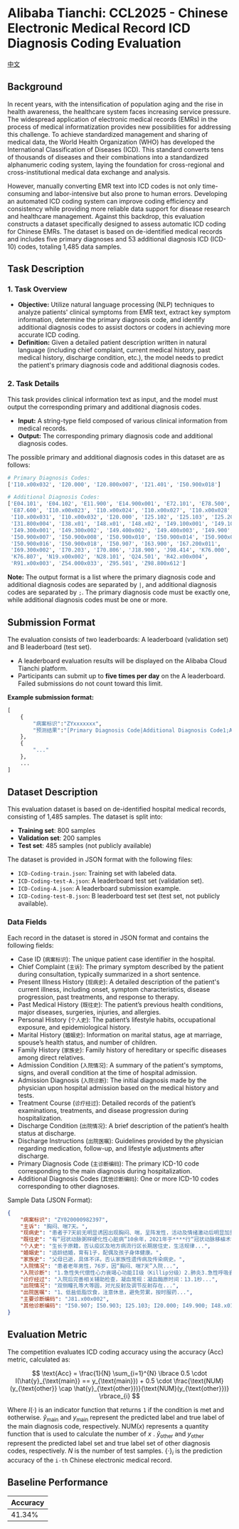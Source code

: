 # Alibaba Tianchi: CCL2025 - Chinese Electronic Medical Record ICD Diagnosis Coding Evaluation

[中文](https://github.com/arnozeng98/icd-prediction/blob/main/README_zh.md)

## Background

In recent years, with the intensification of population aging and the rise in health awareness, the healthcare system faces increasing service pressure. The widespread application of electronic medical records (EMRs) in the process of medical informatization provides new possibilities for addressing this challenge. To achieve standardized management and sharing of medical data, the World Health Organization (WHO) has developed the International Classification of Diseases (ICD). This standard converts tens of thousands of diseases and their combinations into a standardized alphanumeric coding system, laying the foundation for cross-regional and cross-institutional medical data exchange and analysis.

However, manually converting EMR text into ICD codes is not only time-consuming and labor-intensive but also prone to human errors. Developing an automated ICD coding system can improve coding efficiency and consistency while providing more reliable data support for disease research and healthcare management. Against this backdrop, this evaluation constructs a dataset specifically designed to assess automatic ICD coding for Chinese EMRs. The dataset is based on de-identified medical records and includes five primary diagnoses and 53 additional diagnosis ICD (ICD-10) codes, totaling 1,485 data samples.

## Task Description

### 1. Task Overview

- **Objective:** Utilize natural language processing (NLP) techniques to analyze patients' clinical symptoms from EMR text, extract key symptom information, determine the primary diagnosis code, and identify additional diagnosis codes to assist doctors or coders in achieving more accurate ICD coding.
- **Definition:** Given a detailed patient description written in natural language (including chief complaint, current medical history, past medical history, discharge condition, etc.), the model needs to predict the patient's primary diagnosis code and additional diagnosis codes.

### 2. Task Details

This task provides clinical information text as input, and the model must output the corresponding primary and additional diagnosis codes.

- **Input:** A string-type field composed of various clinical information from medical records.
- **Output:** The corresponding primary diagnosis code and additional diagnosis codes.

The possible primary and additional diagnosis codes in this dataset are as follows:

```py
# Primary Diagnosis Codes:
['I10.x00x032', 'I20.000', 'I20.800x007', 'I21.401', 'I50.900x018']

# Additional Diagnosis Codes:
['E04.101', 'E04.102', 'E11.900', 'E14.900x001', 'E72.101', 'E78.500',
 'E87.600', 'I10.x00x023', 'I10.x00x024', 'I10.x00x027', 'I10.x00x028',
 'I10.x00x031', 'I10.x00x032', 'I20.000', 'I25.102', 'I25.103', 'I25.200',
 'I31.800x004', 'I38.x01', 'I48.x01', 'I48.x02', 'I49.100x001', 'I49.100x002',
 'I49.300x001', 'I49.300x002', 'I49.400x002', 'I49.400x003', 'I49.900',
 'I50.900x007', 'I50.900x008', 'I50.900x010', 'I50.900x014', 'I50.900x015',
 'I50.900x016', 'I50.900x018', 'I50.907', 'I63.900', 'I67.200x011',
 'I69.300x002', 'I70.203', 'I70.806', 'J18.900', 'J98.414', 'K76.000',
 'K76.807', 'N19.x00x002', 'N28.101', 'Q24.501', 'R42.x00x004',
 'R91.x00x003', 'Z54.000x033', 'Z95.501', 'Z98.800x612']
```

**Note:** The output format is a list where the primary diagnosis code and additional diagnosis codes are separated by `|`, and additional diagnosis codes are separated by `;`. The primary diagnosis code must be exactly one, while additional diagnosis codes must be one or more.

## Submission Format

The evaluation consists of two leaderboards: A leaderboard (validation set) and B leaderboard (test set).

- A leaderboard evaluation results will be displayed on the Alibaba Cloud Tianchi platform.
- Participants can submit up to **five times per day** on the A leaderboard. Failed submissions do not count toward this limit.

**Example submission format:**

```py
[
    {
        "病案标识":"ZYxxxxxxx", 
        "预测结果":"[Primary Diagnosis Code|Additional Diagnosis Code1;Additional Diagnosis Code2;...]"
    }, 
    {
        "..."
    },
    ...
]
```

## Dataset Description

This evaluation dataset is based on de-identified hospital medical records, consisting of 1,485 samples. The dataset is split into:

- **Training set**: 800 samples
- **Validation set**: 200 samples
- **Test set**: 485 samples (not publicly available)

The dataset is provided in JSON format with the following files:

- `ICD-Coding-train.json`: Training set with labeled data.
- `ICD-Coding-test-A.json`: A leaderboard test set (validation set).
- `ICD-Coding-A.json`: A leaderboard submission example.
- `ICD-Coding-test-B.json`: B leaderboard test set (test set, not publicly available).

### Data Fields

Each record in the dataset is stored in JSON format and contains the following fields:

- Case ID (`病案标识`): The unique patient case identifier in the hospital.
- Chief Complaint (`主诉`): The primary symptom described by the patient during consultation, typically summarized in a short sentence.
- Present Illness History (`现病史`): A detailed description of the patient's current illness, including onset, symptom characteristics, disease progression, past treatments, and response to therapy.
- Past Medical History (`既往史`): The patient’s previous health conditions, major diseases, surgeries, injuries, and allergies.
- Personal History (`个人史`): The patient’s lifestyle habits, occupational exposure, and epidemiological history.
- Marital History (`婚姻史`): Information on marital status, age at marriage, spouse’s health status, and number of children.
- Family History (`家族史`): Family history of hereditary or specific diseases among direct relatives.
- Admission Condition (`入院情况`): A summary of the patient's symptoms, signs, and overall condition at the time of hospital admission.
- Admission Diagnosis (`入院诊断`): The initial diagnosis made by the physician upon hospital admission based on the medical history and tests.
- Treatment Course (`诊疗经过`): Detailed records of the patient’s examinations, treatments, and disease progression during hospitalization.
- Discharge Condition (`出院情况`): A brief description of the patient’s health status at discharge.
- Discharge Instructions (`出院医嘱`): Guidelines provided by the physician regarding medication, follow-up, and lifestyle adjustments after discharge.
- Primary Diagnosis Code (`主诊断编码`): The primary ICD-10 code corresponding to the main diagnosis during hospitalization.
- Additional Diagnosis Codes (`其他诊断编码`): One or more ICD-10 codes corresponding to other diagnoses.

Sample Data (JSON Format):

```json
{
    "病案标识": "ZY020000982397",
    "主诉": "胸闷、喘7天。",
    "现病史": "患者于7天前无明显诱因出现胸闷、喘，呈阵发性，活动及情绪激动后明显加重，不能从事日常活动...",
    "既往史": "有“冠状动脉粥样硬化性心脏病”10余年，2021年于****行“冠状动脉移植术”（具体不详）",
    "个人史": "生长于原籍，否认疫区及地方病流行区长期居住史，生活规律...",
    "婚姻史": "适龄结婚，育有1子，配偶及孩子身体健康。",
    "家族史": "父母已逝，具体不详。否认家族性遗传病及传染病史。",
    "入院情况": "患者老年男性，76岁，因“胸闷、喘7天”入院...",
    "入院诊断": "1.急性失代偿性心力衰竭心功能II级（Killip分级）2.肺炎3.急性呼吸衰竭（I型）",
    "诊疗经过": "入院后完善相关辅助检查，凝血常规：凝血酶原时间：13.1秒...",
    "出院情况": "双侧瞳孔等大等圆，对光反射及调节反射存在...",
    "出院医嘱": "1、低盐低脂饮食，注意休息，避免劳累，按时服药...",
    "主要诊断编码": "J81.x00x002",
    "其他诊断编码": "I50.907; I50.903; I25.103; I20.000; I49.900; I48.x01;E11.900"
}
```

## Evaluation Metric

The competition evaluates ICD coding accuracy using the accuracy (Acc) metric, calculated as:

$$
\text{Acc} = \frac{1}{N} \sum_{i=1}^{N} \lbrace 0.5 \cdot I(\hat{y}_{\text{main}} == y_{\text{main}}) + 0.5 \cdot \frac{\text{NUM}(y_{\text{other}} \cap \hat{y}_{\text{other}})}{\text{NUM}(y_{\text{other}})} \rbrace_{i}
$$

Where $I(\cdot)$ is an indicator function that returns `1` if the condition is met and `0`otherwise. $\hat{y}_{\text{main}}$ and $y_{\text{main}}$ represent the predicted label and true label of the main diagnosis code, respectively. $\text{NUM}(x)$ represents a quantity function that is used to calculate the number of $x$ . $\hat{y}_{\text{other}}$ and $y_{\text{other}}$ represent the predicted label set and true label set of other diagnosis codes, respectively. $N$ is the number of test samples. $\lbrace \cdot \rbrace_i$ is the prediction accuracy of the `i-th` Chinese electronic medical record.

## Baseline Performance

| Accuracy |
|----------|
|  41.34%  |
